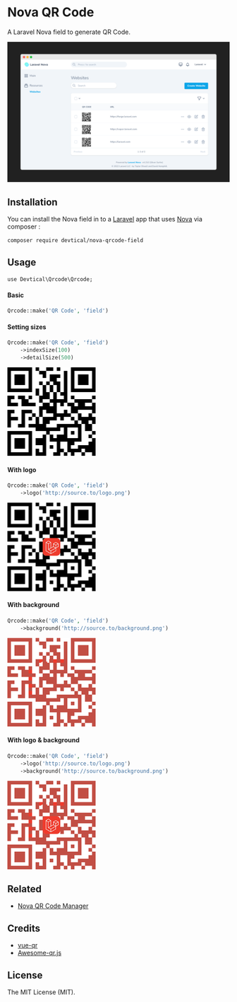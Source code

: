 # Nova QR Code

A Laravel Nova field to generate QR Code.

![Logo & background](art/cover.png)

## Installation

You can install the Nova field in to a [Laravel](http://laravel.com) app that uses [Nova](http://nova.laravel.com) via composer :

```cli
composer require devtical/nova-qrcode-field
```

## Usage

```
use Devtical\Qrcode\Qrcode;
```

#### Basic

```php
Qrcode::make('QR Code', 'field')
```

#### Setting sizes

```php
Qrcode::make('QR Code', 'field')
    ->indexSize(100)
    ->detailSize(500)
```

![Size](art/1-size.png)

#### With logo

```php
Qrcode::make('QR Code', 'field')
    ->logo('http://source.to/logo.png')
```

![Logo](art/2-logo.png)

#### With background

```php
Qrcode::make('QR Code', 'field')
    ->background('http://source.to/background.png')
```

![Background](art/3-background.png)

#### With logo & background

```php
Qrcode::make('QR Code', 'field')
    ->logo('http://source.to/logo.png')
    ->background('http://source.to/background.png')
```

![Logo & background](art/4-logo-background.png)

## Related

- [Nova QR Code Manager](https://github.com/Devtical/nova-qrcode-manager)

## Credits

- [vue-qr](https://github.com/Binaryify/vue-qr)
- [Awesome-qr.js](https://github.com/SumiMakito/Awesome-qr.js)

## License

The MIT License (MIT).
